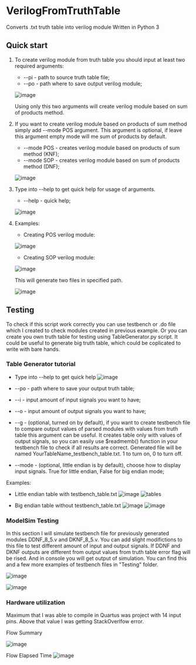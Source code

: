 # VerilogFromTruthTable
Converts .txt truth table into verilog module 
Written in Python 3

## Quick start
1) To create verilog module from truth table you should input at least two required arguments:

    * --pi - path to source truth table file;
    * --po - path where to save output verilog module;
    
    ![image](https://user-images.githubusercontent.com/32493975/97477721-a6221500-1958-11eb-804d-1a8676cab986.png)
    
    Using only this two arguments will create verilog module based on sum of products method.
    
 2) If you want to create verilog module based on products of sum method simply add --mode POS argument. This argument is optional, if leave this argument empty mode will me sum of products by default.
    * --mode POS - creates verilog module based on products of sum method (KNF);
    * --mode SOP - creates verilog module based on sum of products method (DNF);
    
    ![image](https://user-images.githubusercontent.com/32493975/97478543-c4d4db80-1959-11eb-8041-bcb39ba3f10e.png)
  
 3) Type into --help to get quick help for usage of arguments.
    * --help - quick help;
    
    ![image](https://user-images.githubusercontent.com/32493975/97479061-7a079380-195a-11eb-99d2-77c8013a2b9d.png)
  
 4) Examples:
    * Creating POS verilog module:
    
    ![image](https://user-images.githubusercontent.com/32493975/97479791-4d07b080-195b-11eb-9877-60f331fb9c54.png)
    
    * Creating SOP verilog module:
    
    ![image](https://user-images.githubusercontent.com/32493975/97480041-92c47900-195b-11eb-8cf1-52e42fe227f4.png)
    
    This will generate two files in specified path.
    
    ![image](https://user-images.githubusercontent.com/32493975/97776550-bfea7480-1b71-11eb-87a1-5b42a1b08db5.png)
    
 
## Testing
  
To check if this script work correctly you can use testbench or .do file which I created to check modules created in previous example. Or you can create you own truth table for testing using TableGenerator.py script. It could be useful to generate big truth table, which could be coplicated to write with bare hands.
  
### Table Generator tutorial

   * Type into --help to get quick help
   ![image](https://user-images.githubusercontent.com/32493975/97776194-c6c3b800-1b6e-11eb-824a-a360ba6be71b.png)
   
   * --po - path where to save your output truth table;
   * --i  - input amount of input signals you want to have;
   * --o  - input amount of output signals you want to have;
   * --g  - (optional, turned on by default), if you want to create testbench file to compare output values of parsed modules with values from truth table this argument can be useful. It creates table only with values of output signals, so you can easily use $readmemb() function in your testbench file to check if all results are correct. Generated file will be named YourTableName_testbench_table.txt. 1 to turn on, 0 to turn off.
   * --mode - (optional, little endian is by default), choose how to display input signals. True for little endian, False for big endian mode;
   
   Examples:
   
   * Little endian table with testbench_table.txt
   ![image](https://user-images.githubusercontent.com/32493975/97485431-cc4cb280-1962-11eb-9644-b8b84ec5afac.png)
   ![tables](https://user-images.githubusercontent.com/32493975/97776314-b5c77680-1b6f-11eb-94df-b2122a929222.jpg)
   
   
   * Big endian table without testbench_table.txt
   ![image](https://user-images.githubusercontent.com/32493975/97776347-f0311380-1b6f-11eb-8fb0-4176b8dd12a0.png)
   ![image](https://user-images.githubusercontent.com/32493975/97776368-0b038800-1b70-11eb-8d24-5e4843e62998.png)
   
   ### ModelSim Testing
   In this section I will simulate testbench file for previously generated modules DDNF_8_5.v and DKNF_8_5.v. You can add slight modifictions to this file to test different amount of input and output signals. If DDNF and DKNF outputs are different from output values from truth table error flag will be rised. And in console you will get output of simulation. You can find this and a few more examples of testbench files in "Testing" folder.
   
   ![image](https://user-images.githubusercontent.com/32493975/97776681-d47b3c80-1b72-11eb-9fe0-1fc8f7afe3ae.png)
   
   ![image](https://user-images.githubusercontent.com/32493975/97776693-f1177480-1b72-11eb-83ab-4d9e0836a24e.png)


### Hardware utilization
   Maximum that I was able to compile in Quartus was project with 14 input pins. Above that value I was getting StackOverlfow error.
   
   Flow Summary
   
   ![image](https://user-images.githubusercontent.com/32493975/97778563-b4527a00-1b80-11eb-809f-f233f0653dbc.png)
   
   Flow Elapsed Time
   ![image](https://user-images.githubusercontent.com/32493975/97778582-cf24ee80-1b80-11eb-9587-b5b5faa5325d.png)
